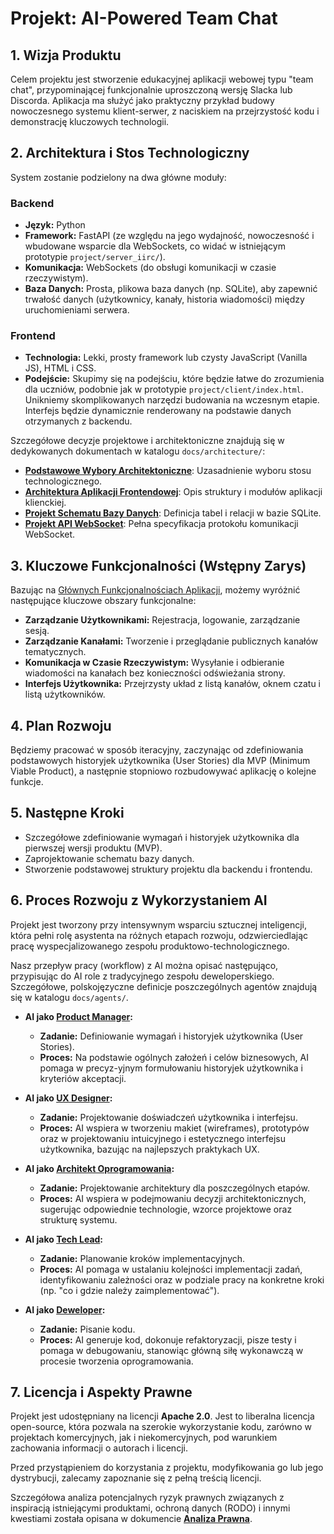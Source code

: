 # Projekt: AI-Powered Team Chat

## 1. Wizja Produktu

Celem projektu jest stworzenie edukacyjnej aplikacji webowej typu "team chat", przypominającej funkcjonalnie uproszczoną wersję Slacka lub Discorda. Aplikacja ma służyć jako praktyczny przykład budowy nowoczesnego systemu klient-serwer, z naciskiem na przejrzystość kodu i demonstrację kluczowych technologii.

## 2. Architektura i Stos Technologiczny

System zostanie podzielony na dwa główne moduły:

### Backend
- **Język:** Python
- **Framework:** FastAPI (ze względu na jego wydajność, nowoczesność i wbudowane wsparcie dla WebSockets, co widać w istniejącym prototypie `project/server_iirc/`).
- **Komunikacja:** WebSockets (do obsługi komunikacji w czasie rzeczywistym).
- **Baza Danych:** Prosta, plikowa baza danych (np. SQLite), aby zapewnić trwałość danych (użytkownicy, kanały, historia wiadomości) między uruchomieniami serwera.

### Frontend
- **Technologia:** Lekki, prosty framework lub czysty JavaScript (Vanilla JS), HTML i CSS.
- **Podejście:** Skupimy się na podejściu, które będzie łatwe do zrozumienia dla uczniów, podobnie jak w prototypie `project/client/index.html`. Unikniemy skomplikowanych narzędzi budowania na wczesnym etapie. Interfejs będzie dynamicznie renderowany na podstawie danych otrzymanych z backendu.

Szczegółowe decyzje projektowe i architektoniczne znajdują się w dedykowanych dokumentach w katalogu `docs/architecture/`:
- **[Podstawowe Wybory Architektoniczne](docs/architecture/basic_choices.md)**: Uzasadnienie wyboru stosu technologicznego.
- **[Architektura Aplikacji Frontendowej](docs/architecture/frontend_architecture.md)**: Opis struktury i modułów aplikacji klienckiej.
- **[Projekt Schematu Bazy Danych](docs/architecture/database_schema.md)**: Definicja tabel i relacji w bazie SQLite.
- **[Projekt API WebSocket](docs/architecture/api_design.md)**: Pełna specyfikacja protokołu komunikacji WebSocket.

## 3. Kluczowe Funkcjonalności (Wstępny Zarys)

Bazując na [Głównych Funkcjonalnościach Aplikacji](docs/product/PRD/main_prd.md), możemy wyróżnić następujące kluczowe obszary funkcjonalne:

- **Zarządzanie Użytkownikami:** Rejestracja, logowanie, zarządzanie sesją.
- **Zarządzanie Kanałami:** Tworzenie i przeglądanie publicznych kanałów tematycznych.
- **Komunikacja w Czasie Rzeczywistym:** Wysyłanie i odbieranie wiadomości na kanałach bez konieczności odświeżania strony.
- **Interfejs Użytkownika:** Przejrzysty układ z listą kanałów, oknem czatu i listą użytkowników.

## 4. Plan Rozwoju

Będziemy pracować w sposób iteracyjny, zaczynając od zdefiniowania podstawowych historyjek użytkownika (User Stories) dla MVP (Minimum Viable Product), a następnie stopniowo rozbudowywać aplikację o kolejne funkcje.

## 5. Następne Kroki

- Szczegółowe zdefiniowanie wymagań i historyjek użytkownika dla pierwszej wersji produktu (MVP).
- Zaprojektowanie schematu bazy danych.
- Stworzenie podstawowej struktury projektu dla backendu i frontendu.

## 6. Proces Rozwoju z Wykorzystaniem AI

Projekt jest tworzony przy intensywnym wsparciu sztucznej inteligencji, która pełni rolę asystenta na różnych etapach rozwoju, odzwierciedlając pracę wyspecjalizowanego zespołu produktowo-technologicznego.

Nasz przepływ pracy (workflow) z AI można opisać następująco, przypisując do AI role z tradycyjnego zespołu deweloperskiego. Szczegółowe, polskojęzyczne definicje poszczególnych agentów znajdują się w katalogu `docs/agents/`.

- **AI jako [Product Manager](agents/product-manager_pl.md):**
    - **Zadanie:** Definiowanie wymagań i historyjek użytkownika (User Stories).
    - **Proces:** Na podstawie ogólnych założeń i celów biznesowych, AI pomaga w precyz-yjnym formułowaniu historyjek użytkownika i kryteriów akceptacji.

- **AI jako [UX Designer](agents/ux-designer_pl.md):**
    - **Zadanie:** Projektowanie doświadczeń użytkownika i interfejsu.
    - **Proces:** AI wspiera w tworzeniu makiet (wireframes), prototypów oraz w projektowaniu intuicyjnego i estetycznego interfejsu użytkownika, bazując na najlepszych praktykach UX.

- **AI jako [Architekt Oprogramowania](agents/solution-architect_pl.md):**
    - **Zadanie:** Projektowanie architektury dla poszczególnych etapów.
    - **Proces:** AI wspiera w podejmowaniu decyzji architektonicznych, sugerując odpowiednie technologie, wzorce projektowe oraz strukturę systemu.

- **AI jako [Tech Lead](agents/tech-lead-task-planner_pl.md):**
    - **Zadanie:** Planowanie kroków implementacyjnych.
    - **Proces:** AI pomaga w ustalaniu kolejności implementacji zadań, identyfikowaniu zależności oraz w podziale pracy na konkretne kroki (np. "co i gdzie należy zaimplementować").

- **AI jako [Deweloper](agents/software-developer_pl.md):**
    - **Zadanie:** Pisanie kodu.
    - **Proces:** AI generuje kod, dokonuje refaktoryzacji, pisze testy i pomaga w debugowaniu, stanowiąc główną siłę wykonawczą w procesie tworzenia oprogramowania.

## 7. Licencja i Aspekty Prawne

Projekt jest udostępniany na licencji **Apache 2.0**. Jest to liberalna licencja open-source, która pozwala na szerokie wykorzystanie kodu, zarówno w projektach komercyjnych, jak i niekomercyjnych, pod warunkiem zachowania informacji o autorach i licencji.

Przed przystąpieniem do korzystania z projektu, modyfikowania go lub jego dystrybucji, zalecamy zapoznanie się z pełną treścią licencji.

Szczegółowa analiza potencjalnych ryzyk prawnych związanych z inspiracją istniejącymi produktami, ochroną danych (RODO) i innymi kwestiami została opisana w dokumencie **[Analiza Prawna](docs/legal.md)**.
